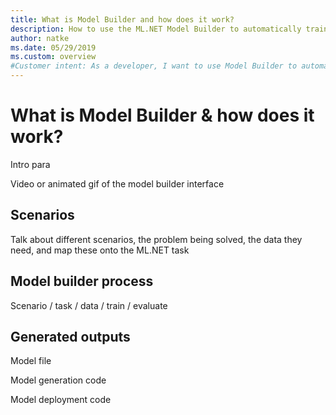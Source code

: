```yaml
---
title: What is Model Builder and how does it work?
description: How to use the ML.NET Model Builder to automatically train a machine learning model
author: natke
ms.date: 05/29/2019
ms.custom: overview
#Customer intent: As a developer, I want to use Model Builder to automatically train a model using a visual interface. 
---
```

# What is Model Builder & how does it work?

Intro para

Video or animated gif of the model builder interface

## Scenarios

Talk about different scenarios, the problem being solved, the data they need, and map these onto the ML.NET task

## Model builder process

Scenario / task / data / train / evaluate

## Generated outputs

Model file

Model generation code

Model deployment code



